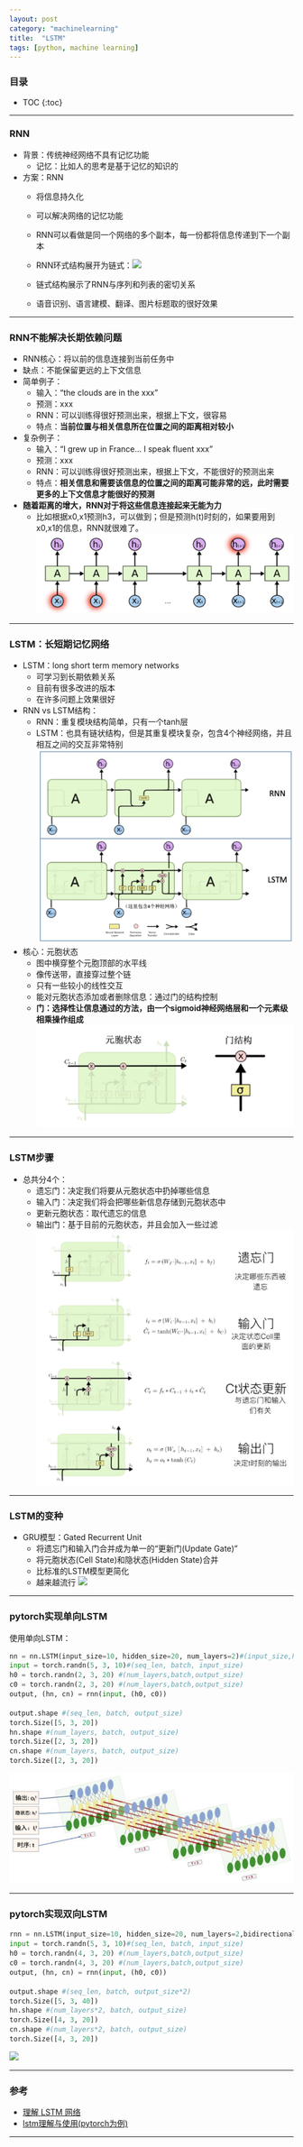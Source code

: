 ```yaml
---
layout: post
category: "machinelearning"
title:  "LSTM"
tags: [python, machine learning]
---
```


<script type="text/javascript" async
  src="https://cdn.mathjax.org/mathjax/latest/MathJax.js?config=TeX-MML-AM_CHTML">
</script>

### 目录

- TOC
{:toc}

---

### RNN

* 背景：传统神经网络不具有记忆功能
	* 记忆：比如人的思考是基于记忆的知识的
* 方案：RNN
	* 将信息持久化
	* 可以解决网络的记忆功能
	* RNN可以看做是同一个网络的多个副本，每一份都将信息传递到下一个副本
	
	* RNN环式结构展开为链式：![](https://www.yunaitong.cn/media/14585445702525/14585464218639.png)
	* 链式结构展示了RNN与序列和列表的密切关系
	* 语音识别、语言建模、翻译、图片标题取的很好效果

---

### RNN不能解决长期依赖问题

* RNN核心：将以前的信息连接到当前任务中
* 缺点：不能保留更远的上下文信息
* 简单例子：
	* 输入：“the clouds are in the xxx”
	* 预测：xxx
	* RNN：可以训练得很好预测出来，根据上下文，很容易
	* 特点：**当前位置与相关信息所在位置之间的距离相对较小**
* 复杂例子：
	* 输入：“I grew up in France... I speak fluent xxx”
	* 预测：xxx
	* RNN：可以训练得很好预测出来，根据上下文，不能很好的预测出来
	* 特点：**相关信息和需要该信息的位置之间的距离可能非常的远，此时需要更多的上下文信息才能很好的预测**
* **随着距离的增大，RNN对于将这些信息连接起来无能为力** 
	* 比如根据x0,x1预测h3，可以做到；但是预测h(t)时刻的，如果要用到x0,x1的信息，RNN就很难了。[![20190907164525](https://raw.githubusercontent.com/Tsinghua-gongjing/blog_codes/master/images/20190907164525.png)](https://raw.githubusercontent.com/Tsinghua-gongjing/blog_codes/master/images/20190907164525.png) 

---

### LSTM：长短期记忆网络

* LSTM：long short term memory networks
	* 可学习到长期依赖关系
	* 目前有很多改进的版本
	* 在许多问题上效果很好
* RNN vs LSTM结构：
	* RNN：重复模块结构简单，只有一个tanh层
	* LSTM：也具有链状结构，但是其重复模块复杂，包含4个神经网络，并且相互之间的交互非常特别 [![20190907165353](https://raw.githubusercontent.com/Tsinghua-gongjing/blog_codes/master/images/20190907165353.png)](https://raw.githubusercontent.com/Tsinghua-gongjing/blog_codes/master/images/20190907165353.png)
* 核心：元胞状态
	* 图中横穿整个元胞顶部的水平线
	* 像传送带，直接穿过整个链
	* 只有一些较小的线性交互
	* 能对元胞状态添加或者删除信息：通过门的结构控制
	* **门：选择性让信息通过的方法，由一个sigmoid神经网络层和一个元素级相乘操作组成** [![20190907170543](https://raw.githubusercontent.com/Tsinghua-gongjing/blog_codes/master/images/20190907170543.png)](https://raw.githubusercontent.com/Tsinghua-gongjing/blog_codes/master/images/20190907170543.png)

---

### LSTM步骤

* 总共分4个：
	* 遗忘门：决定我们将要从元胞状态中扔掉哪些信息
	* 输入门：决定我们将会把哪些新信息存储到元胞状态中
	* 更新元胞状态：取代遗忘的信息
	* 输出门：基于目前的元胞状态，并且会加入一些过滤 [![20190907171306](https://raw.githubusercontent.com/Tsinghua-gongjing/blog_codes/master/images/20190907171306.png)](https://raw.githubusercontent.com/Tsinghua-gongjing/blog_codes/master/images/20190907171306.png)

---

### LSTM的变种

* GRU模型：Gated Recurrent Unit
	* 将遗忘门和输入门合并成为单一的“更新门(Update Gate)”
	* 将元胞状态(Cell State)和隐状态(Hidden State)合并
	* 比标准的LSTM模型更简化
	* 越来越流行 ![](https://www.yunaitong.cn/media/14585445702525/14585667357562.png)

---

### pytorch实现单向LSTM

使用单向LSTM：

```python
nn = nn.LSTM(input_size=10, hidden_size=20, num_layers=2)#(input_size,hidden_size,num_layers)
input = torch.randn(5, 3, 10)#(seq_len, batch, input_size)
h0 = torch.randn(2, 3, 20) #(num_layers,batch,output_size)
c0 = torch.randn(2, 3, 20) #(num_layers,batch,output_size)
output, (hn, cn) = rnn(input, (h0, c0))

output.shape #(seq_len, batch, output_size)
torch.Size([5, 3, 20])
hn.shape #(num_layers, batch, output_size)
torch.Size([2, 3, 20])
cn.shape #(num_layers, batch, output_size)
torch.Size([2, 3, 20])
```

[![20190907172256](https://raw.githubusercontent.com/Tsinghua-gongjing/blog_codes/master/images/20190907172256.png)](https://raw.githubusercontent.com/Tsinghua-gongjing/blog_codes/master/images/20190907172256.png)

---

### pytorch实现双向LSTM

```python
rnn = nn.LSTM(input_size=10, hidden_size=20, num_layers=2,bidirectional=True)#(input_size,hidden_size,num_layers)
input = torch.randn(5, 3, 10)#(seq_len, batch, input_size)
h0 = torch.randn(4, 3, 20) #(num_layers,batch,output_size)
c0 = torch.randn(4, 3, 20) #(num_layers,batch,output_size)
output, (hn, cn) = rnn(input, (h0, c0))

output.shape #(seq_len, batch, output_size*2)
torch.Size([5, 3, 40])
hn.shape #(num_layers*2, batch, output_size)
torch.Size([4, 3, 20])
cn.shape #(num_layers*2, batch, output_size)
torch.Size([4, 3, 20])
```

![](http://ai2-s2-public.s3.amazonaws.com/figures/2017-08-08/f7bdb849dafe17c952bfd88b879e01f74cf59d78/4-Figure3-1.png)

---

### 参考

* [理解 LSTM 网络](https://www.yunaitong.cn/understanding-lstm-networks.html)
* [lstm理解与使用(pytorch为例)](https://blog.csdn.net/qq_16949707/article/details/84845552)

---

